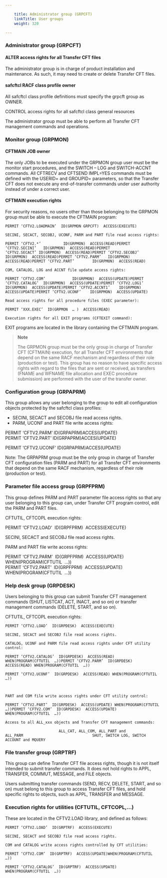 ```yaml
---

    title: Administrator group (GRPCFT)
    linkTitle: User groups
    weight: 320

---
```

### Administrator group (GRPCFT)

#### ALTER access rights for all Transfer CFT files

The administrator group is in charge of product installation and maintenance. As such, it may need to create or delete Transfer CFT files.

#### safcftcl RACF class profile owner

All safcftcl class profile definitions must specify the grpcft group as OWNER.

CONTROL access rights for all safcftcl class general resources

The administrator group must be able to perform all Transfer CFT management commands and operations.

### Monitor group (GRPMON)

#### CFTMAIN JOB owner

The only JOBs to be executed under the GRPMON group user must be the monitor start procedures, and the SWITCH – LOG and SWITCH-ACCNT commands. All CFTRECV and CFTSEND IMPL=YES commands must be defined with the USERID= and GROUPID= parameters, so that the Transfer CFT does not execute any end-of-transfer commands under user authority instead of under a correct user. 

#### CFTMAIN execution rights

For security reasons, no users other than those belonging to the GRPMON group must be able to execute the CFTMAIN program:

`PERMIT ‘CFTV2.LOADMAIN’  ID(GRPMON GRPCFT)  ACCESS(EXECUTE)`

`SECINI, SECACT, SECOBJ, UCONF, PARM and PART file read access rights:`

`PERMIT ‘CFTV2.*’          ID(GRPMON)  ACCESS(READ)PERMIT ‘CFTV2.SECINI’   ID(GRPMON)  ACCESS(READ)PERMIT ‘CFTV2.SECACT’ ID(GRPMON)  ACCESS(READ)PERMIT ‘CFTV2.SECOBJ’   ID(GRPMON)  ACCESS(READ)PERMIT ‘CFTV2.PARM’   ID(GRPMON)  ACCESS(READ)PERMIT ‘CFTV2.PART’        ID(GRPMON)  ACCESS(READ)`

`COM, CATALOG, LOG and ACCNT file update access rights:`

`PERMIT ‘CFTV2.COM’            ID(GRPMON)  ACCESS(UPDATE)PERMIT ‘CFTV2.CATALOG’  ID(GRPMON)  ACCESS(UPDATE)PERMIT ‘CFTV2.LOG1’         ID(GRPMON)  ACCESS(UPDATE)PERMIT ‘CFTV2.ACCNT1’    ID(GRPMON)  ACCESS(UPDATE)PERMIT ‘CFTV2.UCONF’    ID(GRPMON)  ACCESS(UPDATE)`

`Read access rights for all procedure files (EXEC parameter):`

`PERMIT ‘XXX.EXEC’  ID(GRPMON  … )  ACCESS(READ)`

`Execution rights for all EXIT programs (CFTEXIT command):`

EXIT programs are located in the library containing the CFTMAIN program.

> **Note**
>
> The GRPMON group must be the only group in charge of Transfer CFT (CFTMAIN) execution, for all Transfer CFT environments that depend on the same RACF mechanism and regardless of their role (production or test). This group has no reason to have specific access rights with regard to the files that are sent or received, as transfers (FNAME and WFNAME file allocation and EXEC procedure submission) are performed with the user of the transfer owner.

### Configuration group (GRPAPRM)

This group allows any user belonging to the group to edit all configuration objects protected by the safcftcl class profiles: 

- SECINI, SECACT and SECOBJ file read access rights.
- PARM, UCONF and PART file write access rights:

PERMIT ‘CFTV2.PARM’ ID(GRPAPRM)ACCES(UPDATE)  
PERMIT ‘CFTV2.PART’ ID(GRPAPRM)ACCES(UPDATE)

PERMIT ‘CFTV2.UCONF’ ID(GRPAPRM)ACCES(UPDATE)

Note: The GRPAPRM group must be the only group in charge of Transfer CFT configuration files (PARM and PART) for all Transfer CFT environments that depend on the same RACF mechanism, regardless of their role (production or test).

### Parameter file access group (GRPFPRM)

This group defines PARM and PART parameter file access rights so that any user belonging to this group can, under Transfer CFT program control, edit the PARM and PART files.

CFTUTIL, CFTCOPL execution rights:

PERMIT ‘CFTV2.LOAD’  ID(GRPFPRM)  ACCESS(EXECUTE)

SECINI, SECACT and SECOBJ file read access rights.

PARM and PART file write access rights:

PERMIT ‘CFTV2.PARM’  ID(GRPFPRM)  ACCESS(UPDATE) WHEN(PROGRAM(CFTUTIL  …))  
PERMIT ‘CFTV2.PART’  ID(GRPFPRM)  ACCESS(UPDATE) WHEN(PROGRAM(CFTUTIL  …))

### Help desk group (GRPDESK)

Users belonging to this group can submit Transfer CFT management commands (SHUT, LISTCAT, ACT, INACT, and so on) or transfer management commands (DELETE, START, and so on).

CFTUTIL, CFTCOPL execution rights:

`PERMIT ‘CFTV2.LOAD’  ID(GRPDESK)  ACCESS(EXECUTE)`

`SECINI, SECACT and SECOBJ file read access rights.`

`CATALOG, UCONF and PARM file read access rights under CFT utility control:`

`PERMIT ‘CFTV2.CATALOG’  ID(GRPDESK)  ACCESS(READ) WHEN(PROGRAM(CFTUTIL  …))PERMIT ‘CFTV2.PARM’  ID(GRPDESK)  ACCESS(READ) WHEN(PROGRAM(CFTUTIL  …))`

`PERMIT ‘CFTV2.UCONF’  ID(GRPDESK)  ACCESS(READ) WHEN(PROGRAM(CFTUTIL  …))`

` `

`PART and COM file write access rights under CFT utility control:`

`PERMIT ‘CFTV2.PART’  ID(GRPDESK)  ACCESS(UPDATE) WHEN(PROGRAM(CFTUTIL  …))PERMIT ‘CFTV2.COM’  ID(GRPDESK)  ACCESS(UPDATE) WHEN(PROGRAM(CFTUTIL  …))`

`Access to all ALL_xxx objects and Transfer CFT management commands:`

`                        ALL_CAT, ALL_COM, ALL_PART and ALL_PARM                               SHUT, SWITCH LOG, SWITCH ACCOUNT and MQUERY`

### File transfer group (GRPTRF)

This group can define Transfer CFT file access rights, though it is not itself intended to submit transfer commands. It does not hold rights to APPL, TRANSFER, COMMUT, MESSAGE, and FILE objects.

Users submitting transfer commands (SEND, RECV, DELETE, START, and so on) must belong to this group to access Transfer CFT files, and hold specific rights to objects, such as APPL, TRANSFER and MESSAGE.

### Execution rights for utilities (CFTUTIL, CFTCOPL,…)

These are located in the CFTV2.LOAD library, and defined as follows:

`PERMIT ‘CFTV2.LOAD’  ID(GRPTRF)  ACCESS(EXECUTE)`

`SECINI, SECACT and SECOBJ file read access rights.`

`COM and CATALOG write access rights controlled by CFT utilities: `

`PERMIT ‘CFTV2.COM’  ID(GRPTRF)  ACCESS(UPDATE)WHEN(PROGRAM(CFTUTIL  …))`

`PERMIT ‘CFTV2.CATALOG’  ID(GRPTRF)  ACCESS(UPDATE)       WHEN(PROGRAM(CFTUTIL  …))`
